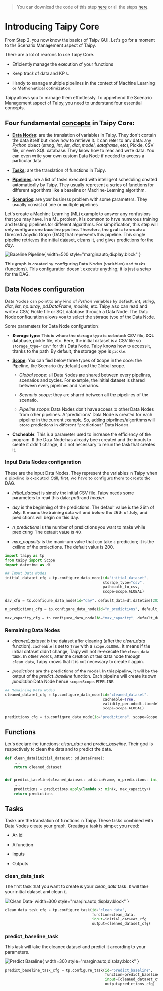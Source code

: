 > You can download the code of this step [here](../src/step_03.py) or all the steps [here](https://github.com/Avaiga/taipy-getting-started/tree/develop/src).

# Introducing Taipy Core

From Step 2, you now know the basics of Taipy GUI. Let's go for a moment to the Scenario Management aspect of Taipy.

There are a lot of reasons to use Taipy Core.

- Efficiently manage the execution of your functions

- Keep track of data and KPIs.

- Handy to manage multiple pipelines in the context of Machine Learning or Mathematical optimization.

Taipy allows you to manage them effortlessly. To apprehend the Scenario Management aspect of Taipy, you need to understand four essential concepts.

## Four fundamental [concepts](https://didactic-broccoli-7da2dfd5.pages.github.io/manuals/core/concepts/) in Taipy Core:

- [**Data Nodes**](https://didactic-broccoli-7da2dfd5.pages.github.io/manuals/core/concepts/data-node/): are the translation of variables in Taipy. They don't contain the data itself but know how to retrieve it. It can refer to any data: any *Python* object (*string*, *int*, *list*, *dict*, *model*, *dataframe*, etc), Pickle, CSV file, or even SQL database. They know how to read and write data. You can even write your own custom Data Node if needed to access a particular data.

- [**Tasks**](https://didactic-broccoli-7da2dfd5.pages.github.io/manuals/core/concepts/task/): are the translation of functions in Taipy.

- [**Pipelines**](https://didactic-broccoli-7da2dfd5.pages.github.io/manuals/core/concepts/pipeline/): are a list of tasks executed with intelligent scheduling created automatically by Taipy. They usually represent a series of functions for different algorithms like a baseline or Machine-Learning algorithm.

- [**Scenarios**](https://didactic-broccoli-7da2dfd5.pages.github.io/manuals/core/concepts/scenario/): are your business problem with some parameters. They usually consist of one or multiple pipelines.


Let's create a Machine Learning (ML) example to  answer any confusions that you may have. In a ML problem, it is common to have numerous training and testing pipelines for different algorithms.
For simplification, this step will only configure one baseline pipeline. Therefore, the goal is to create a Directed Acyclic Graph (DAG) that represents this pipeline. This single pipeline retrieves the initial dataset, cleans it, and gives predictions for the *day*.

![Baseline Pipeline](baseline_pipeline.svg){ width=500 style="margin:auto;display:block" }

This graph is created by configuring Data Nodes (variables) and tasks (functions). This configuration doesn't execute anything; it is just a setup for the DAG.

## Data Nodes configuration

Data Nodes can point to any kind of *Python* variables by default: *int*, *string*, *dict*, *list*, *np.array*, *pd.DataFrame*, *models*, etc. Taipy also can read and write a CSV, Pickle file or SQL database through a Data Node. The Data Node configuration allows you to select the storage type of the Data Node.

Some parameters for Data Node configuration:

- **Storage type**: This is where the storage type is selected: CSV file, SQL database, pickle file, etc.
            Here, the initial dataset is a CSV file so `storage_type="csv"` for this Data Node. Taipy knows how to access it, thanks to the path. By default, the storage type is `pickle`.

- **[Scope](https://didactic-broccoli-7da2dfd5.pages.github.io/manuals/core/concepts/scope/)**: You can find below three types of Scope in the code: the Pipeline, the Scenario (by default) and the Global scope.

    - *Global scope*: all Data Nodes are shared between every pipelines, scenarios and cycles. For example, the initial dataset is shared between every pipelines and scenarios.

    - *Scenario scope*: they are shared between all the pipelines of the scenario.

    - *Pipeline scope*: Data Nodes don't have access to other Data Nodes from other pipelines. A 'predictions' Data Node is created for each pipeline in the current example. So, adding pipelines/algorithms will store predictions in different "predictions" Data Nodes.

- **Cacheable**: This is a parameter used to increase the efficiency of the program. If the Data Node has already been created and the inputs to create it didn't change, it is not necessary to rerun the task that creates it.


### Input Data Nodes configuration
These are the input Data Nodes. They represent the variables in Taipy when a pipeline is executed. Still, first, we have to configure them to create the DAG.

- *initial_dataset* is simply the initial CSV file. Taipy needs some parameters to read this data: *path* and *header*. 

- *day* is the beginning of the predictions. The default value is the 26th of July. It means the training data will end before the 26th of July, and predictions will begin on this day.

- *n_predictions* is the number of predictions you want to make while predicting. The default value is 40.

- *max_capacity* is the maximum value that can take a prediction; it is the ceiling of the projections. The default value is 200.

```python
import taipy as tp
from taipy import Scope
import datetime as dt

## Input Data Nodes
initial_dataset_cfg = tp.configure_data_node(id="initial_dataset",
                                             storage_type="csv",
                                             path=path_to_csv,
                                             scope=Scope.GLOBAL)

day_cfg = tp.configure_data_node(id="day", default_data=dt.datetime(2021, 7, 26))

n_predictions_cfg = tp.configure_data_node(id="n_predictions", default_data=40)

max_capacity_cfg = tp.configure_data_node(id="max_capacity", default_data=200)
```

### Remaining Data Nodes

- *cleaned_dataset* is the dataset after cleaning (after the *clean_data* function). `cacheable` is set to `True` with a `scope.GLOBAL`. It means if the initial dataset didn't change, Taipy will not re-execute the `clean_data` task. In other words, after the creation of this data node through `clean_data`, Taipy knows that it is not necessary to create it again.

- *predictions* are the predictions of the model. In this pipeline, it will be the output of the *predict_baseline* function. Each pipeline will create its own *prediction* Data Node hence `scope=Scope.PIPELINE`. 

```python
## Remaining Data Nodes
cleaned_dataset_cfg = tp.configure_data_node(id="cleaned_dataset",
                                             cacheable=True,
                                             validity_period=dt.timedelta(days=1),
                                             scope=Scope.GLOBAL) 

predictions_cfg = tp.configure_data_node(id="predictions", scope=Scope.PIPELINE)
```


## Functions

Let's declare the functions: *clean_data* and *predict_baseline*. Their goal is respectively to clean the data and to predict the data.

```python
def clean_data(initial_dataset: pd.DataFrame):
    ...
    return cleaned_dataset


def predict_baseline(cleaned_dataset: pd.DataFrame, n_predictions: int, day: dt.datetime, max_capacity: int):
    ...
    predictions = predictions.apply(lambda x: min(x, max_capacity))
    return predictions
```

## Tasks

Tasks are the translation of functions in Taipy. These tasks combined with Data Nodes create your graph. Creating a task is simple; you need:

- An id

- A function

- Inputs

- Outputs

### clean_data_task

The first task that you want to create is your *clean_data* task. It will take your initial dataset and clean it.

![Clean Data](clean_data.svg){ width=300 style="margin:auto;display:block" }

```python
clean_data_task_cfg = tp.configure_task(id="clean_data",
                                        function=clean_data,
                                        input=initial_dataset_cfg,
                                        output=cleaned_dataset_cfg)
```

### predict_baseline_task

This task will take the cleaned dataset and predict it according to your parameters.

![Predict Baseline](predict_baseline.svg){ width=300 style="margin:auto;display:block" }

```python
predict_baseline_task_cfg = tp.configure_task(id="predict_baseline",
                                              function=predict_baseline,
                                              input=[cleaned_dataset_cfg, n_predictions_cfg, day_cfg, max_capacity_cfg],
                                              output=predictions_cfg)
```
